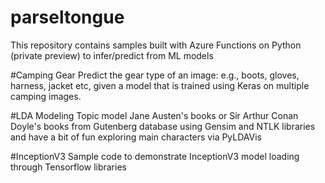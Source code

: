# parseltongue
This repository contains samples built with Azure Functions on Python (private preview) to infer/predict from ML models

#Camping Gear
Predict the gear type of an image: e.g., boots, gloves, harness, jacket etc, given a model that is trained using Keras on 
multiple camping images.

#LDA Modeling
Topic model Jane Austen's books or Sir Arthur Conan Doyle's books from Gutenberg database using Gensim and NTLK libraries
and have a bit of fun exploring main characters via PyLDAVis

#InceptionV3
Sample code to demonstrate InceptionV3 model loading through Tensorflow libraries
